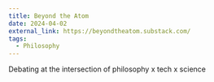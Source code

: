 ```yaml
---
title: Beyond the Atom
date: 2024-04-02
external_link: https://beyondtheatom.substack.com/
tags:
  - Philosophy
---
```


Debating at the intersection of philosophy x tech x science 

<!--more-->

